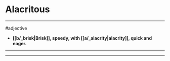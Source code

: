 # Alacritous
---
#adjective
- **[[b/_brisk|Brisk]], speedy, with [[a/_alacrity|alacrity]], quick and eager.**
---
---
